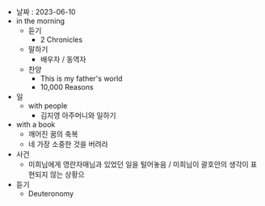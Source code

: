 - 날짜 : 2023-06-10
- in the morning
	- 듣기
		- 2 Chronicles
	- 말하기
		-  배우자 / 동역자 
	- 찬양
		- This is my father's world
		- 10,000 Reasons
- 일
	- with people
		- 김지영 아주머니와 일하기
- with a book
	- 깨어진 꿈의 축복
	- 네 가장 소중한 것을 버려라
- 사건
	- 미희님에게 영란자매님과 있었던 일을 털어놓음 / 미희님이 괄호안의 생각이 표현되지 않는 상황으
- 듣기
	- Deuteronomy 
